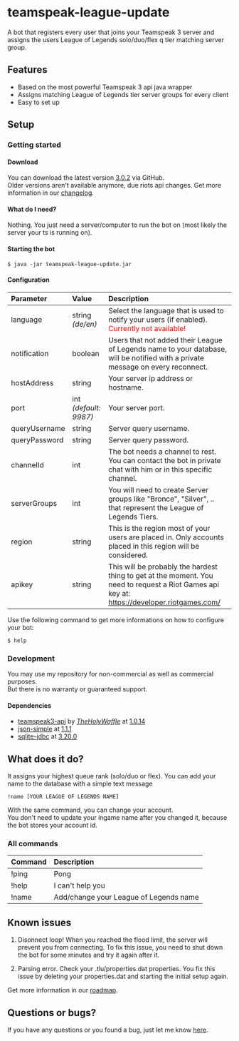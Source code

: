 # teamspeak-league-update

A bot that registers every user that joins your Teamspeak 3 server and assigns the users League of Legends solo/duo/flex q tier matching server group.

## Features

- Based on the most powerful Teamspeak 3 api java wrapper
- Assigns matching League of Legends tier server groups for every client
- Easy to set up

## Setup

### Getting started

#### Download
You can download the latest version [3.0.2](https://github.com/stephan-strate/teamspeak-league-update/releases/tag/3.0.2) via GitHub.</br>
Older versions aren't available anymore, due riots api changes. Get more information in our [changelog](https://github.com/stephan-strate/teamspeak-league-update/blob/master/CHANGELOG.md).

#### What do I need?
Nothing. You just need a server/computer to run the bot on (most likely the server your ts is running on).

#### Starting the bot
```
$ java -jar teamspeak-league-update.jar
```

#### Configuration

| Parameter | Value | Description |
| :--- | :--- | :--- |
| language | string <i>(de/en)</i> | Select the language that is used to notify your users (if enabled). <div style="color: red;">Currently not available!</div> |
| notification | boolean | Users that not added their League of Legends name to your database, will be notified with a private message on every reconnect. |
| hostAddress | string | Your server ip address or hostname. |
| port | int <i>(default: 9987)</i> | Your server port. |
| queryUsername | string | Server query username. |
| queryPassword | string | Server query password. |
| channelId | int | The bot needs a channel to rest. You can contact the bot in private chat with him or in this specific channel. |
| serverGroups | int | You will need to create Server groups like "Bronce", "Silver", .. that represent the League of Legends Tiers. |
| region | string | This is the region most of your users are placed in. Only accounts placed in this region will be considered. |
| apikey | string | This will be probably the hardest thing to get at the moment. You need to request a Riot Games api key at: https://developer.riotgames.com/ |

Use the following command to get more informations on how to configure your bot:
```
$ help
```

### Development

You may use my repository for non-commercial as well as commercial purposes.</br>
But there is no warranty or guaranteed support.

#### Dependencies
- [teamspeak3-api](https://github.com/TheHolyWaffle/TeamSpeak-3-Java-API) by [_TheHolyWaffle_](https://github.com/TheHolyWaffle) at [1.0.14](https://github.com/TheHolyWaffle/TeamSpeak-3-Java-API/releases/tag/v1.0.14)
- [json-simple](https://mvnrepository.com/artifact/com.googlecode.json-simple/json-simple) at [1.1.1](https://mvnrepository.com/artifact/com.googlecode.json-simple/json-simple/1.1.1)
- [sqlite-jdbc](https://mvnrepository.com/artifact/org.xerial/sqlite-jdbc) at [3.20.0](https://mvnrepository.com/artifact/org.xerial/sqlite-jdbc/3.20.0)

## What does it do?

It assigns your highest queue rank (solo/duo or flex).
You can add your name to the database with a simple text message
```
!name [YOUR LEAGUE OF LEGENDS NAME]
```
With the same command, you can change your account.</br>
You don't need to update your ingame name after you changed it, because
the bot stores your account id.

### All commands
| Command | Description |
| :--- | :--- |
| !ping | Pong |
| !help | I can't help you |
| !name | Add/change your League of Legends name |

## Known issues

1. Disonnect loop! When you reached the flood limit, the server will prevent you from connecting.
To fix this issue, you need to shut down the bot for some minutes and try it again after it.

2. Parsing error. Check your .tlu/properties.dat properties.
You fix this issue by deleting your properties.dat and starting the initial setup again.

Get more information in our [roadmap](https://github.com/stephan-strate/teamspeak-league-update/blob/master/ROADMAP.md).

## Questions or bugs?

If you have any questions or you found a bug, just let me know [here](https://github.com/stephan-strate/teamspeak-league-update/issues).